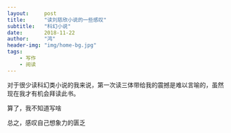 ```yaml
---
layout:     post
title:      "读刘慈欣小说的一些感叹"
subtitle:   "科幻小说"
date:       2018-11-22
author:     "鸿"
header-img: "img/home-bg.jpg"
tags:
    - 写作
    - 阅读
---
```


对于很少读科幻类小说的我来说，第一次读三体带给我的震撼是难以言喻的，虽然现在我才有机会拜读此书。

算了，我不知道写啥

总之，感叹自己想象力的匮乏




 



